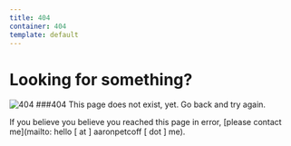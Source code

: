 ```yaml
---
title: 404
container: 404
template: default
---
```


Looking for something?
=====

![404](/img/404.gif)
###404
This page does not exist, yet. Go back and try again.

If you believe you believe you reached this page in error, [please contact me](mailto: hello [ at ] aaronpetcoff [ dot ] me).